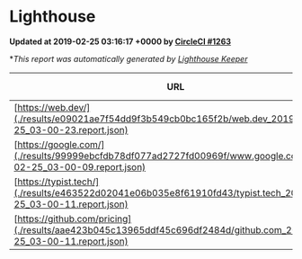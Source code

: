 
# Lighthouse

**Updated at 2019-02-25 03:16:17 +0000 by [CircleCI #1263](https://circleci.com/gh/ItinerisLtd/lighthouse-keeper-example/1263)**

**This report was automatically generated by [Lighthouse Keeper](https://github.com/itinerisltd/lighthouse-keeper)*

| URL | Performance | Accessibility | Best Practices | SEO | PWA | Updated At |
| --- | --- | --- | --- | --- | --- | --- |
| [https://web.dev/](./results/e09021ae7f54dd9f3b549cb0bc165f2b/web.dev_2019-02-25_03-00-23.report.json) | 0.91 | 0.93 | 1 | 0.91 | 1 | 2019-02-25T03:00:23.900Z |
| [https://google.com/](./results/99999ebcfdb78df077ad2727fd00969f/www.google.com_2019-02-25_03-00-09.report.json) | 0.96 | 0.71 | 0.93 | 0.8 | 0.58 | 2019-02-25T03:00:09.319Z |
| [https://typist.tech/](./results/e463522d02041e06b035e8f61910fd43/typist.tech_2019-02-25_03-00-11.report.json) | 1 |  |  |  |  | 2019-02-25T03:00:11.099Z |
| [https://github.com/pricing](./results/aae423b045c13965ddf45c696df2484d/github.com_2019-02-25_03-00-11.report.json) | 0.71 | 0.89 | 0.93 | 0.9 | 0.58 | 2019-02-25T03:00:11.312Z |
